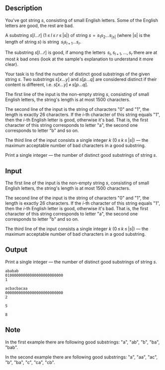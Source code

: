 ## Description

<div><p>You've got string <span class="tex-span"><i>s</i></span>, consisting of small English letters. Some of the English letters are <span class="tex-font-style-it">good</span>, the rest are <span class="tex-font-style-it">bad</span>.</p><p>A substring <span class="tex-span"><i>s</i>[<i>l</i>...<i>r</i>]</span> (<span class="tex-span">1 ≤ <i>l</i> ≤ <i>r</i> ≤ |<i>s</i>|</span>) of string <span class="tex-span"><i>s</i>  =  <i>s</i><sub class="lower-index">1</sub><i>s</i><sub class="lower-index">2</sub>...<i>s</i><sub class="lower-index">|<i>s</i>|</sub></span> (where <span class="tex-span">|<i>s</i>|</span> is the length of string <span class="tex-span"><i>s</i></span>) is string <span class="tex-span"> <i>s</i><sub class="lower-index"><i>l</i></sub><i>s</i><sub class="lower-index"><i>l</i> + 1</sub>...<i>s</i><sub class="lower-index"><i>r</i></sub></span>.</p><p>The substring <span class="tex-span"><i>s</i>[<i>l</i>...<i>r</i>]</span> is <span class="tex-font-style-it">good</span>, if among the letters <span class="tex-span"> <i>s</i><sub class="lower-index"><i>l</i></sub>, <i>s</i><sub class="lower-index"><i>l</i> + 1</sub>, ..., <i>s</i><sub class="lower-index"><i>r</i></sub></span> there are <span class="tex-font-style-bf">at most</span> <span class="tex-span"><i>k</i></span> <span class="tex-font-style-bf">bad</span> ones (look at the sample's explanation to understand it more clear).</p><p>Your task is to find the number of distinct good substrings of the given string <span class="tex-span"><i>s</i></span>. Two substrings <span class="tex-span"><i>s</i>[<i>x</i>...<i>y</i>]</span> and <span class="tex-span"><i>s</i>[<i>p</i>...<i>q</i>]</span> are considered distinct if their content is different, i.e. <span class="tex-span"><i>s</i>[<i>x</i>...<i>y</i>] ≠ <i>s</i>[<i>p</i>...<i>q</i>]</span>.</p></div><div class="input-specification"><p>The first line of the input is the non-empty string <span class="tex-span"><i>s</i></span>, consisting of small English letters, the string's length is at most <span class="tex-span">1500</span> characters.</p><p>The second line of the input is the string of characters "<span class="tex-font-style-tt">0</span>" and "<span class="tex-font-style-tt">1</span>", the length is exactly 26 characters. If the <span class="tex-span"><i>i</i></span>-th character of this string equals "<span class="tex-font-style-tt">1</span>", then the <span class="tex-span"><i>i</i></span>-th English letter is good, otherwise it's bad. That is, the first character of this string corresponds to letter "<span class="tex-font-style-tt">a</span>", the second one corresponds to letter "<span class="tex-font-style-tt">b</span>" and so on.</p><p>The third line of the input consists a single integer <span class="tex-span"><i>k</i></span> (<span class="tex-span">0 ≤ <i>k</i> ≤ |<i>s</i>|</span>) — the maximum acceptable number of bad characters in a good substring.</p></div><div class="output-specification"><p>Print a single integer — the number of distinct good substrings of string <span class="tex-span"><i>s</i></span>.</p></div>

## Input

<p>The first line of the input is the non-empty string <span class="tex-span"><i>s</i></span>, consisting of small English letters, the string's length is at most <span class="tex-span">1500</span> characters.</p><p>The second line of the input is the string of characters "<span class="tex-font-style-tt">0</span>" and "<span class="tex-font-style-tt">1</span>", the length is exactly 26 characters. If the <span class="tex-span"><i>i</i></span>-th character of this string equals "<span class="tex-font-style-tt">1</span>", then the <span class="tex-span"><i>i</i></span>-th English letter is good, otherwise it's bad. That is, the first character of this string corresponds to letter "<span class="tex-font-style-tt">a</span>", the second one corresponds to letter "<span class="tex-font-style-tt">b</span>" and so on.</p><p>The third line of the input consists a single integer <span class="tex-span"><i>k</i></span> (<span class="tex-span">0 ≤ <i>k</i> ≤ |<i>s</i>|</span>) — the maximum acceptable number of bad characters in a good substring.</p>

## Output

<p>Print a single integer — the number of distinct good substrings of string <span class="tex-span"><i>s</i></span>.</p>





```input1
ababab
01000000000000000000000000
1

```




```input2
acbacbacaa
00000000000000000000000000
2

```




```output1
5

```




```output2
8

```



## Note

<p>In the first example there are following good substrings: "<span class="tex-font-style-tt">a</span>", "<span class="tex-font-style-tt">ab</span>", "<span class="tex-font-style-tt">b</span>", "<span class="tex-font-style-tt">ba</span>", "<span class="tex-font-style-tt">bab</span>".</p><p>In the second example there are following good substrings: "<span class="tex-font-style-tt">a</span>", "<span class="tex-font-style-tt">aa</span>", "<span class="tex-font-style-tt">ac</span>", "<span class="tex-font-style-tt">b</span>", "<span class="tex-font-style-tt">ba</span>", "<span class="tex-font-style-tt">c</span>", "<span class="tex-font-style-tt">ca</span>", "<span class="tex-font-style-tt">cb</span>".</p>
